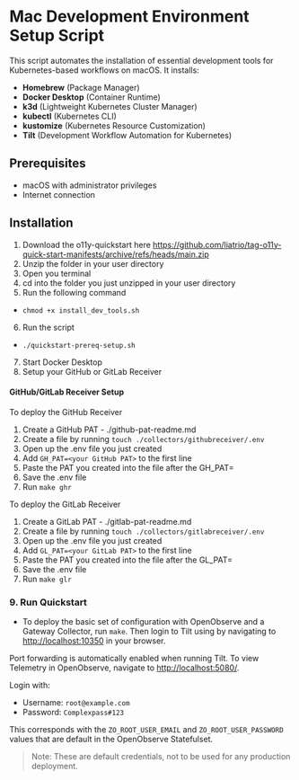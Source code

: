# Mac Development Environment Setup Script

This script automates the installation of essential development tools for Kubernetes-based workflows on macOS. It installs:

- **Homebrew** (Package Manager)
- **Docker Desktop** (Container Runtime)
- **k3d** (Lightweight Kubernetes Cluster Manager)
- **kubectl** (Kubernetes CLI)
- **kustomize** (Kubernetes Resource Customization)
- **Tilt** (Development Workflow Automation for Kubernetes)

## Prerequisites

- macOS with administrator privileges
- Internet connection

## Installation

1. Download the o11y-quickstart here https://github.com/liatrio/tag-o11y-quick-start-manifests/archive/refs/heads/main.zip
2. Unzip the folder in your user directory
3. Open you terminal
4. cd into the folder you just unzipped in your user directory
5. Run the following command
- `chmod +x install_dev_tools.sh`
6. Run the script 
- `./quickstart-prereq-setup.sh`
7. Start Docker Desktop
8. Setup your GitHub or GitLab Receiver

#### GitHub/GitLab  Receiver Setup

To deploy the GitHub Receiver

1. Create a GitHub PAT - ./github-pat-readme.md
2. Create a file by running `touch ./collectors/githubreceiver/.env`
3. Open up the .env file you just created
4. Add `GH_PAT=<your GitHub PAT>` to the first line
5. Paste the PAT you created into the file after the GH_PAT=
6. Save the .env file
7. Run `make ghr`

To deploy the GitLab Receiver

1. Create a GitLab PAT - ./gitlab-pat-readme.md
2. Create a file by running `touch ./collectors/gitlabreceiver/.env`
3. Open up the .env file you just created
4. Add `GL_PAT=<your GitLab PAT>` to the first line
5. Paste the PAT you created into the file after the GL_PAT=
6. Save the .env file
7. Run `make glr`

### 9. Run Quickstart

- To deploy the basic set of configuration with OpenObserve and a Gateway
Collector, run `make`. Then login to Tilt using by navigating to
[http://localhost:10350](http://localhost:10350) in your browser.

Port forwarding is automatically enabled when running Tilt. To view Telemetry
in OpenObserve, navigate to [http://localhost:5080/](http://localhost:5080/).

Login with:

- Username: `root@example.com`
- Password: `Complexpass#123`

This corresponds with the `ZO_ROOT_USER_EMAIL` and `ZO_ROOT_USER_PASSWORD`
values that are default in the OpenObserve Statefulset.

> Note: These are default credentials, not to be used for any production
> deployment.
